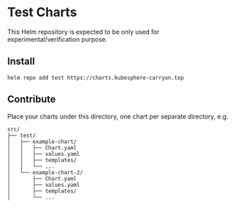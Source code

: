 # Test Charts

This Helm repository is expected to be only used for experimental/verification purpose.

## Install

```shell
helm repo add test https://charts.kubesphere-carryon.top
```

## Contribute

Place your charts under this directory, one chart per separate directory, e.g.

```shell
src/
├── test/
│   ├── example-chart/
│   │   ├── Chart.yaml
│   │   ├── values.yaml
│   │   ├── templates/
│   │   └── ...
│   └── example-chart-2/
│       ├── Chart.yaml
│       ├── values.yaml
│       ├── templates/
│       └── ...
```
